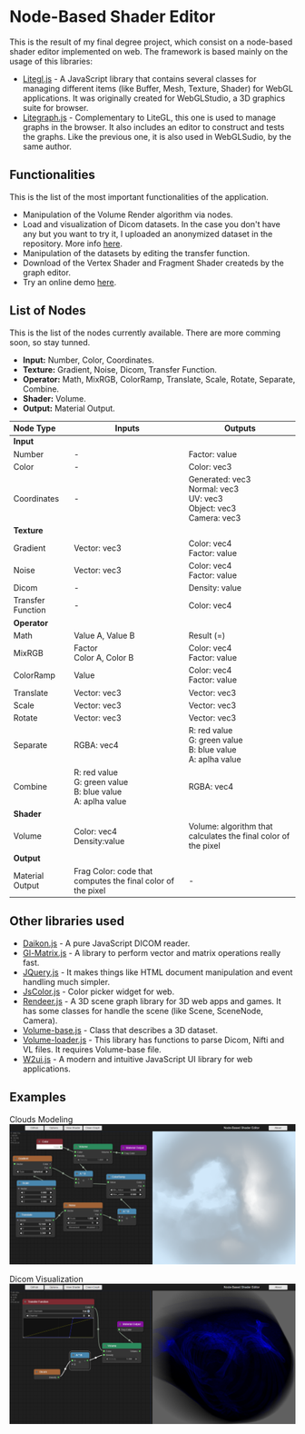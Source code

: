 # Node-Based Shader Editor
 
This is the result of my final degree project, which consist on a node-based shader editor implemented on web. The framework is based mainly on the usage of this libraries:

 * [Litegl.js](https://github.com/jagenjo/litegl.js) - A JavaScript library that contains several classes for managing different items (like Buffer, Mesh, Texture, Shader) for WebGL applications. It was originally created for WebGLStudio, a 3D graphics suite for browser.
 * [Litegraph.js](https://github.com/jagenjo/litegraph.js) - Complementary to LiteGL, this one is used to manage graphs in the browser. It also includes an editor to construct and tests the graphs. Like the previous one, it is also used in WebGLSudio, by the same author.

## Functionalities

This is the list of the most important functionalities of the application.

 * Manipulation of the Volume Render algorithm via nodes.
 * Load and visualization of Dicom datasets. In the case you don't have any but you want to try it, I uploaded an anonymized dataset in the repository. More info [here](https://www.dicomlibrary.com/).
 * Manipulation of the datasets by editing the transfer function.
 * Download of the Vertex Shader and Fragment Shader createds by the graph editor.
 * Try an online demo [here](https://victorubieto.github.io/graph_system/).

## List of Nodes

This is the list of the nodes currently available. There are more comming soon, so stay tunned.

 * **Input:** Number, Color, Coordinates.
 * **Texture:** Gradient, Noise, Dicom, Transfer Function.
 * **Operator:** Math, MixRGB, ColorRamp, Translate, Scale, Rotate, Separate, Combine.
 * **Shader:** Volume.
 * **Output:** Material Output.
 
 | Node Type |  Inputs | Outputs |
 | :------ | ------- | ------- |
 | **Input** | | |
 | Number | - | Factor: value |
 | Color | - | Color: vec3 |
 | Coordinates | - | Generated: vec3<br/>Normal: vec3<br/>UV: vec3<br/>Object: vec3<br/>Camera: vec3 |
 | **Texture** | | |
 | Gradient | Vector: vec3 | Color: vec4<br/>Factor: value |
 | Noise | Vector: vec3 | Color: vec4<br/>Factor: value |
 | Dicom | - | Density: value |
 | Transfer Function | - | Color: vec4 |
 | **Operator** | | |
 | Math | Value A, Value B | Result (=) |
 | MixRGB | Factor <br/>Color A, Color B | Color: vec4<br/>Factor: value |
 | ColorRamp | Value | Color: vec4<br/>Factor: value |
 | Translate | Vector: vec3 | Vector: vec3 |
 | Scale | Vector: vec3 | Vector: vec3 |
 | Rotate | Vector: vec3 | Vector: vec3 |
 | Separate | RGBA: vec4 | R: red value<br/>G: green value<br/>B: blue value<br/>A: aplha value |
 | Combine | R: red value<br/>G: green value<br/>B: blue value<br/>A: aplha value | RGBA: vec4 |
 | **Shader** | | |
 | Volume | Color: vec4<br/>Density:value | Volume: algorithm that calculates the final color of the pixel |
 | **Output** | | |
 | Material Output | Frag Color: code that computes the final color of the pixel | - |

## Other libraries used

 * [Daikon.js](https://github.com/rii-mango/Daikon) - A pure JavaScript DICOM reader. 
 * [Gl-Matrix.js](https://github.com/toji/gl-matrix) - A library to perform vector and matrix operations really fast.
 * [JQuery.js](https://github.com/jquery/jquery) - It makes things like HTML document manipulation and event handling much simpler.
 * [JsColor.js](https://github.com/EastDesire/jscolor) - Color picker widget for web.
 * [Rendeer.js](https://github.com/jagenjo/rendeer.js) - A 3D scene graph library for 3D web apps and games. It has some classes for handle the scene (like Scene, SceneNode, Camera).
 * [Volume-base.js](https://github.com/upf-gti/Volumetrics/blob/master/src/volume-base.js) - Class that describes a 3D dataset.
 * [Volume-loader.js](https://github.com/upf-gti/Volumetrics/blob/master/src/volume-loader.js) - This library has functions to parse Dicom, Nifti and VL files. It requires Volume-base file.
 * [W2ui.js](https://github.com/vitmalina/w2ui) - A modern and intuitive JavaScript UI library for web applications.

## Examples

Clouds Modeling
![alt text](https://github.com/victorubieto/graph_system/blob/master/img/readme_examples/example_clouds.PNG?raw=true)

Dicom Visualization
![alt text](https://github.com/victorubieto/graph_system/blob/master/img/readme_examples/example_torax.PNG?raw=true)
